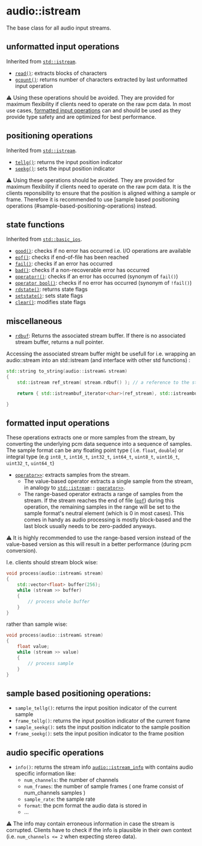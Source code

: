 # audio::istream

The base class for all audio input streams.

## unformatted input operations
Inherited from [`std::istream`](http://en.cppreference.com/w/cpp/io/basic_istream).
- [`read()`](http://en.cppreference.com/w/cpp/io/basic_istream/read): extracts blocks of characters 
- [`gcount()`](http://en.cppreference.com/w/cpp/io/basic_istream/gcount): returns number of characters extracted by last unformatted input operation

⚠️ Using these operations should be avoided. They are provided for maximum flexibility if clients need to operate on the raw pcm data. In most use cases, [formatted input operations](#formatted-input-operations) can and should be used as they provide type safety and are optimized for best performance.

## positioning operations
Inherited from [`std::istream`](http://en.cppreference.com/w/cpp/io/basic_istream).
- [`tellg()`](http://en.cppreference.com/w/cpp/io/basic_istream/tellg): returns the input position indicator 
- [`seekg()`](http://en.cppreference.com/w/cpp/io/basic_istream/seekg): sets the input position indicator

⚠️ Using these operations should be avoided. They are provided for maximum flexibility if clients need to operate on the raw pcm data. It is the clients reponsibility to ensure that the position is aligned withing a sample or frame. Therefore it is recommended to use [sample based positioning operations (#sample-based-positioning-operations) instead.

## state functions
Inherited from [`std::basic_ios`](http://en.cppreference.com/w/cpp/io/basic_ios).
- [`good()`](http://en.cppreference.com/w/cpp/io/basic_ios/good): checks if no error has occurred i.e. I/O operations are available 
- [`eof()`](http://en.cppreference.com/w/cpp/io/basic_ios/eof): checks if end-of-file has been reached 
- [`fail()`](http://en.cppreference.com/w/cpp/io/basic_ios/fail): checks if an error has occurred 
- [`bad()`](http://en.cppreference.com/w/cpp/io/basic_ios/bad): checks if a non-recoverable error has occurred 
- [`operator!()`](http://en.cppreference.com/w/cpp/io/basic_ios/operator!): checks if an error has occurred (synonym of `fail()`)
- [`operator bool()`](http://en.cppreference.com/w/cpp/io/basic_ios/operator%20bool): checks if no error has occurred (synonym of `!fail()`) 
- [`rdstate()`](http://en.cppreference.com/w/cpp/io/basic_ios/rdstate): returns state flags 
- [`setstate()`](http://en.cppreference.com/w/cpp/io/basic_ios/setstate): sets state flags 
- [`clear()`](http://en.cppreference.com/w/cpp/io/basic_ios/clear): modifies state flags

## miscellaneous
- [`rdbuf`](http://en.cppreference.com/w/cpp/io/basic_ios/rdbuf): Returns the associated stream buffer. If there is no associated stream buffer, returns a null pointer.

Accessing the associated stream buffer might be usefull for i.e. wrapping an audio::stream into an std::istream (and interface with other std functions) :

```cpp
std::string to_string(audio::istream& stream)
{
    std::istream ref_stream( stream.rdbuf() ); // a reference to the stream

    return { std::istreambuf_iterator<char>(ref_stream), std::istreambuf_iterator<char>() };

}
```


## formatted input operations

These operations extracts one or more samples from the stream, by converting the underlying pcm data sequence into a sequence of samples. The sample format can be any floating point type ( i.e. `float`, `double`) or integral type (e.g `int8_t`, `int16_t`, `int32_t`, `int64_t`, `uint8_t`, `uint16_t`, `uint32_t`, `uint64_t`)

- [`operator>>`](): extracts samples from the stream.
    + The value-based operator extracts a single sample from the stream, in analogy to
    [`std::istream`](http://en.cppreference.com/w/cpp/io/basic_istream)`::`
    [`operator>>`](http://en.cppreference.com/w/cpp/io/basic_istream/operator_gtgt2).
    + The range-based operator extracts a range of samples from the stream. If the stream reaches the end of file ([`eof`](http://en.cppreference.com/w/cpp/io/basic_ios/eof)) during this operation, the remaining samples in the range will be set to the sample format's neutral element (which is 0 in most cases). This comes in handy as audio processing is mostly block-based and the last block usually needs to be zero-padded anyways.

⚠️ It is highly recommended to use the range-based version instead of the value-based version as this will result in a better performance (during pcm conversion). 

I.e. clients should stream block wise:

```cpp
void process(audio::istream& stream)
{
    std::vector<float> buffer(256);
    while (stream >> buffer)
    {
        // process whole buffer
    }
}
```

rather than sample wise:

```cpp
void process(audio::istream& stream)
{
    float value;
    while (stream >> value)
    {
        // process sample
    }
}
```


## sample based positioning operations:

- `sample_tellg()`: returns the input position indicator of the current sample
- `frame_tellg()`: returns the input position indicator of the current frame
- `sample_seekg()`: sets the input position indicator to the sample position
- `frame_seekg()`: sets the input position indicator to the frame position
 

## audio specific operations

- `info()`: returns the stream info [`audio::istream_info`](../inc/ni/media/audio/istream_info.h)
  with contains audio specific information like:
     + `num_channels`: the number of channels
     + `num_frames`: the number of sample frames ( one frame consist of num_channels samples )
     + `sample_rate`: the sample rate 
     + `format`: the pcm format the audio data is stored in
     + …
 
⚠️ The info may contain erroneous information in case the stream is corrupted. Clients have to check if the info is plausible in their own context (i.e. `num_channels <= 2` when expecting
stereo data).
